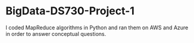 # BigData-DS730-Project-1
I coded MapReduce algorithms in Python and ran them on AWS and Azure in order to answer conceptual questions.
